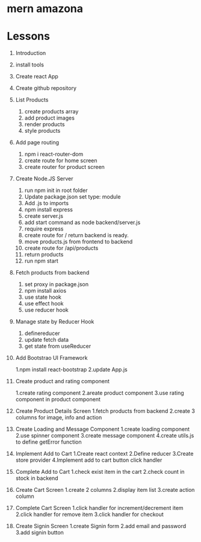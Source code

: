 # mern amazona

# Lessons

1. Introduction
2. install tools
3. Create react App
4. Create github repository

5. List Products

   1. create products array
   2. add product images
   3. render products
   4. style products

6. Add page routing

   1. npm i react-router-dom
   2. create route for home screen
   3. create router for product screen

7. Create Node.JS Server

   1. run npm init in root folder
   2. Update package.json set type: module
   3. Add .js to imports
   4. npm install express
   5. create server.js
   6. add start command as node backend/server.js
   7. require express
   8. create route for / return backend is ready.
   9. move products.js from frontend to backend
   10. create route for /api/products
   11. return products
   12. run npm start

8. Fetch products from backend

   1. set proxy in package.json
   2. npm install axios
   3. use state hook
   4. use effect hook
   5. use reducer hook

9. Manage state by Reducer Hook

   1. definereducer
   2. update fetch data
   3. get state from useReducer

10. Add Bootstrao UI Framework

    1.npm install react-bootstrap
    2.update App.js

11. Create product and rating component

    1.create rating component
    2.areate product component
    3.use rating component in product component

12. Create Product Details Screen
    1.fetch products from backend
    2.create 3 columns for image, info and action

13. Create Loading and Message Component
    1.create loading component
    2.use spinner component
    3.create message component
    4.create utils.js to define getError function

14. Implement Add to Cart
    1.Create react context
    2.Define reducer
    3.Create store provider
    4.Implement add to cart button click handler

15. Complete Add to Cart
    1.check exist item in the cart
    2.check count in stock in backend

16. Create Cart Screen
    1.create 2 columns
    2.display item list
    3.create action column

17. Complete Cart Screen
    1.click handler for increment/decrement item
    2.click handler for remove item
    3.click handler for checkout

18. Create Signin Screen
    1.create Signin form
    2.add email and password
    3.add signin button
